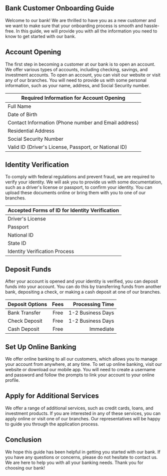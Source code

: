 ## Bank Customer Onboarding Guide
Welcome to our bank! We are thrilled to have you as a new customer and we want to make sure that your onboarding process is smooth and hassle-free. In this guide, we will provide you with all the information you need to know to get started with our bank.

## Account Opening
The first step in becoming a customer at our bank is to open an account. We offer various types of accounts, including checking, savings, and investment accounts. To open an account, you can visit our website or visit any of our branches. You will need to provide us with some personal information, such as your name, address, and Social Security number.

| Required Information for Account Opening              |
|-------------------------------------------------------|
| Full Name                                             |
| Date of Birth                                         |
| Contact Information (Phone number and Email address)  |
| Residential Address                                   |
| Social Security Number                                |
| Valid ID (Driver's License, Passport, or National ID) |

## Identity Verification
To comply with federal regulations and prevent fraud, we are required to verify your identity. We will ask you to provide us with some documentation, such as a driver's license or passport, to confirm your identity. You can upload these documents online or bring them with you to one of our branches.

| Accepted Forms of ID for Identity Verification |
|------------------------------------------------|
| Driver's License                               |
| Passport                                       |
| National ID                                    |
| State ID                                       |
| Identity Verification Process                  |

## Deposit Funds
After your account is opened and your identity is verified, you can deposit funds into your account. You can do this by transferring funds from another bank, depositing a check, or making a cash deposit at one of our branches.

| Deposit Options |  Fees  |  	Processing Time |
|:----------------|:------:|------------------:|
| Bank Transfer   | 	Free	 | 1-2 Business Days |
| Check Deposit   | 	Free  |	1-2 Business Days|
| Cash Deposit	   | Free	  | Immediate |

## Set Up Online Banking
We offer online banking to all our customers, which allows you to manage your account from anywhere, at any time. To set up online banking, visit our website or download our mobile app. You will need to create a username and password and follow the prompts to link your account to your online profile.

## Apply for Additional Services
We offer a range of additional services, such as credit cards, loans, and investment products. If you are interested in any of these services, you can apply online or visit one of our branches. Our representatives will be happy to guide you through the application process.

## Conclusion
We hope this guide has been helpful in getting you started with our bank. If you have any questions or concerns, please do not hesitate to contact us. We are here to help you with all your banking needs. Thank you for choosing our bank!